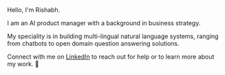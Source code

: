 Hello, I'm Rishabh.

I am an AI product manager with a background in business strategy. 

My speciality is in building multi-lingual natural language systems, ranging from chatbots to open domain question answering solutions.

Connect with me on [LinkedIn](https://www.linkedin.com/in/rishabhjha33/) to reach out for help or to learn more about my work. :rocket:
